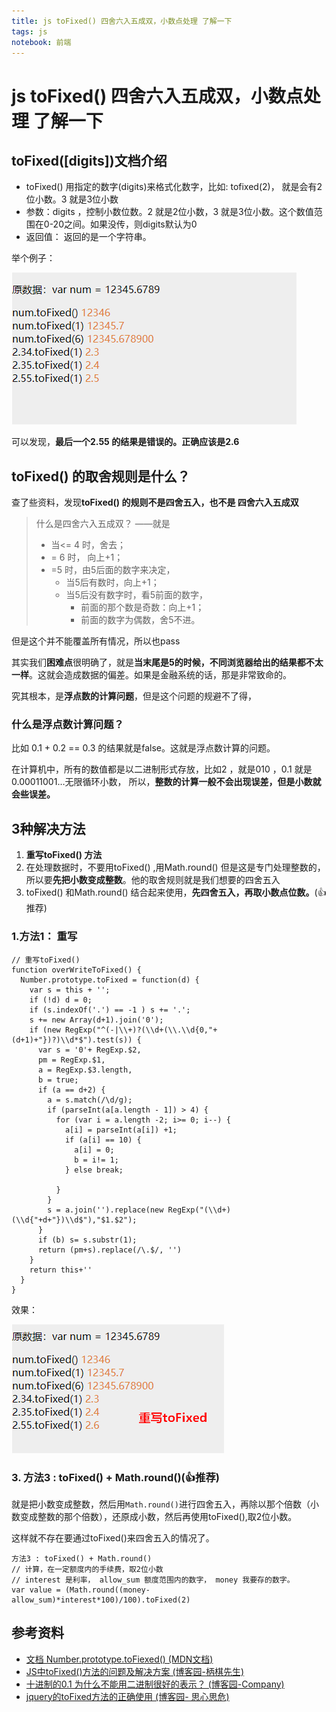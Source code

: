 ```yaml
---
title: js toFixed() 四舍六入五成双，小数点处理 了解一下
tags: js
notebook: 前端
---
```

# js toFixed() 四舍六入五成双，小数点处理 了解一下
## toFixed([digits])文档介绍
- toFixed() 用指定的数字(digits)来格式化数字，比如: tofixed(2)， 就是会有2位小数。3 就是3位小数
- 参数：digits ，控制小数位数。2 就是2位小数，3 就是3位小数。这个数值范围在0-20之间。如果没传，则digits默认为0
- 返回值： 返回的是一个字符串。

举个例子：

![](https://raw.githubusercontent.com/heihuahe/myGallery/master/noteImage/.1552291748107.png)

可以发现，**最后一个2.55 的结果是错误的。正确应该是2.6**

## toFixed() 的取舍规则是什么？
查了些资料，发现**toFixed() 的规则不是四舍五入，也不是 四舍六入五成双**

> 什么是四舍六入五成双？
> ——就是
> - 当<= 4 时，舍去；
> - = 6 时， 向上+1；
> - =5 时，由5后面的数字来决定，
>   - 当5后有数时，向上+1；
>   - 当5后没有数字时，看5前面的数字，
>     - 前面的那个数是奇数：向上+1；
>     - 前面的数字为偶数，舍5不进。

但是这个并不能覆盖所有情况，所以也pass

其实我们**困难点**很明确了，就是**当末尾是5的时候，不同浏览器给出的结果都不太一样**。这就会造成数据的偏差。如果是金融系统的话，那是非常致命的。

究其根本，是**浮点数的计算问题**，但是这个问题的规避不了得，
### 什么是浮点数计算问题？
比如 0.1 + 0.2 == 0.3 的结果就是false。这就是浮点数计算的问题。

在计算机中，所有的数值都是以二进制形式存放，比如2 ，就是010 ，0.1 就是 0.00011001…无限循环小数， 所以，**整数的计算一般不会出现误差，但是小数就会些误差。**

## 3种解决方法
1. **重写toFixed() 方法**
2. 在处理数据时，不要用toFixed() ,用Math.round() 但是这是专门处理整数的，所以要**先把小数变成整数**。他的取舍规则就是我们想要的四舍五入
3. toFixed() 和Math.round() 结合起来使用，**先四舍五入，再取小数点位数。**(:+1:推荐)

### 1.方法1： 重写
```
// 重写toFixed()
function overWriteToFixed() {
  Number.prototype.toFixed = function(d) {
    var s = this + '';
    if (!d) d = 0;
    if (s.indexOf('.') == -1 ) s += '.';
    s += new Array(d+1).join('0');
    if (new RegExp("^(-|\\+)?(\\d+(\\.\\d{0,"+(d+1)+"})?)\\d*$").test(s)) {
      var s = '0'+ RegExp.$2,
      pm = RegExp.$1,
      a = RegExp.$3.length,
      b = true;
      if (a == d+2) {
        a = s.match(/\d/g);
        if (parseInt(a[a.length - 1]) > 4) {
          for (var i = a.length -2; i>= 0; i--) {
            a[i] = parseInt(a[i]) +1;
            if (a[i] == 10) {
              a[i] = 0;
              b = i!= 1;
            } else break;

          }
        }
        s = a.join('').replace(new RegExp("(\\d+)(\\d{"+d+"})\\d$"),"$1.$2");
      }
      if (b) s= s.substr(1);
      return (pm+s).replace(/\.$/, '')
    }
    return this+''
  }
}
```
效果：

![](https://raw.githubusercontent.com/heihuahe/myGallery/master/noteImage/.1552294576257.png)
### 3. 方法3 : toFixed() + Math.round()(:+1:推荐)
就是把小数变成整数，然后用`Math.round()`进行四舍五入，再除以那个倍数（小数变成整数的那个倍数），还原成小数，然后再使用toFixed(),取2位小数。

这样就不存在要通过toFixed()来四舍五入的情况了。

```
方法3 : toFixed() + Math.round()
// 计算，在一定额度内的手续费，取2位小数
// interest 是利率， allow_sum 额度范围内的数字， money 我要存的数字。
var value = (Math.round((money-allow_sum)*interest*100)/100).toFixed(2)
```

## 参考资料
- [文档 Number.prototype.toFiexed() (MDN文档)](https://developer.mozilla.org/en-US/docs/Web/JavaScript/Reference/Global_Objects/Number/toFixed)
- [JS中toFixed()方法的问题及解决方案 (博客园-柄棋先生)](https://www.cnblogs.com/wangsaiming/p/4644790.html)
- [十进制的0.1 为什么不能用二进制很好的表示？ (博客园-Company)](https://www.cnblogs.com/fandong90/p/5397260.html)
- [jquery的toFixed方法的正确使用 (博客园- 思心思危)](https://www.cnblogs.com/zengguowang/p/5981626.html)





